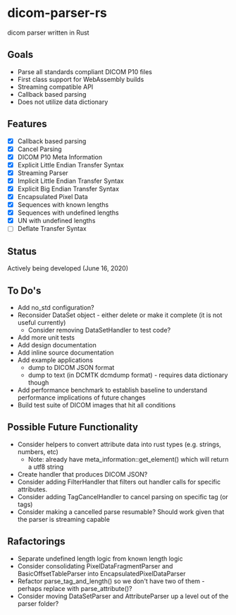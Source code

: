 # dicom-parser-rs
dicom parser written in Rust

## Goals

* Parse all standards compliant DICOM P10 files
* First class support for WebAssembly builds 
* Streaming compatible API
* Callback based parsing
* Does not utilize data dictionary

## Features

* [X] Callback based parsing
* [X] Cancel Parsing
* [X] DICOM P10 Meta Information
* [X] Explicit Little Endian Transfer Syntax
* [X] Streaming Parser
* [X] Implicit Little Endian Transfer Syntax
* [X] Explicit Big Endian Transfer Syntax
* [X] Encapsulated Pixel Data
* [X] Sequences with known lengths
* [X] Sequences with undefined lengths
* [X] UN with undefined lengths
* [ ] Deflate Transfer Syntax

## Status

Actively being developed (June 16, 2020)

## To Do's

* Add no_std configuration?
* Reconsider DataSet object - either delete or make it complete (it is not useful currently)
  * Consider removing DataSetHandler to test code?
* Add more unit tests
* Add design documentation
* Add inline source documentation
* Add example applications
  * dump to DICOM JSON format
  * dump to text (in DCMTK dcmdump format) - requires data dictionary though
* Add performance benchmark to establish baseline to understand performance implications of future changes
* Build test suite of DICOM images that hit all conditions

## Possible Future Functionality

* Consider helpers to convert attribute data into rust types (e.g. strings, numbers, etc)
  * Note: already have meta_information::get_element() which will return a utf8 string
* Create handler that produces DICOM JSON?
* Consider adding FilterHandler that filters out handler calls for specific attributes.  
* Consider adding TagCancelHandler to cancel parsing on specific tag (or tags)
* Consider making a cancelled parse resumable?  Should work given that the parser is streaming capable

## Rafactorings

* Separate undefined length logic from known length logic
* Consider consolidating PixelDataFragmentParser and BasicOffsetTableParser into EncapsulatedPixelDataParser
* Refactor parse_tag_and_length() so we don't have two of them - perhaps replace with parse_attribute()?
* Consider moving DataSetParser and AttributeParser up a level out of the parser folder?